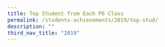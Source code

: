 ```yaml
---
title: Top Student from Each P6 Class
permalink: /students-achievements/2019/top-stud/
description: ""
third_nav_title: "2019"
---
```

